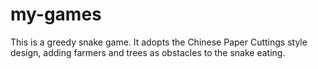 # my-games
This is a greedy snake game. It adopts the Chinese Paper Cuttings style design, adding farmers and trees as obstacles to the snake eating. 
